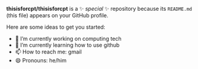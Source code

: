


**thisisforcpt/thisisforcpt** is a ✨ _special_ ✨ repository because its `README.md` (this file) appears on your GitHub profile.

Here are some ideas to get you started:

- 🔭 I’m currently working on computing tech
- 🌱 I’m currently learning how to use github
- 📫 How to reach me: gmail
- 😄 Pronouns: he/him
